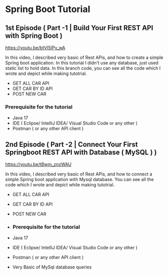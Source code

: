 # Spring Boot Tutorial

## 1st Episode ( Part -1 | Build Your First REST API with Spring Boot  )

https://youtu.be/btVI5IPy_wA 

In this video, I described very basic of Rest APis, and how to create a simple Spring boot application. In this tutorial I didn't use any database, just used static list to hold data. 
In this branch code, you can see all the code which I wrote and depict while making tutotrial.

- GET ALL CAR API
- GET CAR BY ID API
- POST NEW CAR

### Prerequisite for the tutorial

- Java 17
- IDE ( Eclipse/ IntelliJ IDEA/ Visual Studio Code or any other )
- Postman ( or any other API client )


## 2nd Episode ( Part -2 | Connect Your First Springboot REST API with Database ( MySQL )  )

https://youtu.be/tBwm_znzWAU

In this video, I described very basic of Rest APis, and how to connect a simple Spring boot application with Mysql database. You can see all the code which I wrote and depict while making tutotrial.

- GET ALL CAR API
- GET CAR BY ID API
- POST NEW CAR

- ### Prerequisite for the tutorial

- Java 17
- IDE ( Eclipse/ IntelliJ IDEA/ Visual Studio Code or any other )
- Postman ( or any other API client )
- Very Basic of MySql database queries
